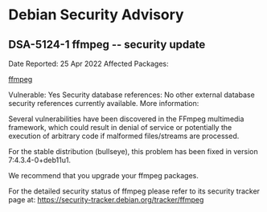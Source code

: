 
Debian Security Advisory
========================


DSA-5124-1 ffmpeg -- security update
------------------------------------



Date Reported:
25 Apr 2022
Affected Packages:

[ffmpeg](https://packages.debian.org/src:ffmpeg)

Vulnerable:
Yes
Security database references:
No other external database security references currently available.
More information:

Several vulnerabilities have been discovered in the FFmpeg multimedia
framework, which could result in denial of service or potentially the
execution of arbitrary code if malformed files/streams are processed.


For the stable distribution (bullseye), this problem has been fixed in
version 7:4.3.4-0+deb11u1.


We recommend that you upgrade your ffmpeg packages.


For the detailed security status of ffmpeg please refer to
its security tracker page at:
<https://security-tracker.debian.org/tracker/ffmpeg>





